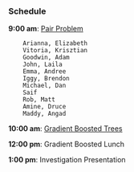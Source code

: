 ### Schedule

**9:00 am**: [Pair Problem](pair.md)

		Arianna, Elizabeth
		Vitoria, Krisztian
		Goodwin, Adam
		John, Laila
		Emma, Andree
		Iggy, Brendon
		Michael, Dan
		Saif
		Rob, Matt
		Amine, Druce
		Maddy, Angad

**10:00 am**: [Gradient Boosted Trees](GradientBoostedTrees_xgboost.ipynb)

**12:00 pm**: Gradient Boosted Lunch

**1:00 pm**: Investigation Presentation
